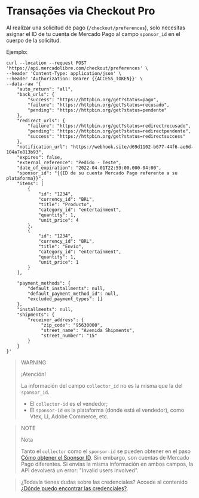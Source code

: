 # Transações via Checkout Pro

Al realizar una solicitud de pago (`/checkout/preferences`), solo necesitas asignar el ID de tu cuenta de Mercado Pago al campo `sponsor_id` en el cuerpo de la solicitud.

Ejemplo:

```curl
curl --location --request POST 'https://api.mercadolibre.com/checkout/preferences' \
--header 'Content-Type: application/json' \
--header 'Authorization: Bearer {{ACCESS_TOKEN}}' \
--data-raw '{
    "auto_return": "all",
    "back_urls": {
        "success": "https://httpbin.org/get?status=pago",
        "failure": "https://httpbin.org/get?status=recusado",
        "pending": "https://httpbin.org/get?status=pendente"
    },
    "redirect_urls": {
        "failure": "https://httpbin.org/get?status=redirectrecusado",
        "pending": "https://httpbin.org/get?status=redirectpendente",
        "success": "https://httpbin.org/get?status=redirectsuccess"
    },
    "notification_url": "https://webhook.site/d69d1102-b677-44f6-ae6d-104a7e813b93",
    "expires": false,
    "external_reference": "Pedido - Teste",
    "date_of_expiration": "2022-04-01T22:59:00.000-04:00",
    "sponsor_id": "{{ID de su cuenta Mercado Pago referente a su plataforma}}",
    "items": [
        {
            "id": "1234",
            "currency_id": "BRL",
            "title": "Producto",
            "category_id": "entertainment",
            "quantity": 1,
            "unit_price": 4
        },
        {
            "id": "1234",
            "currency_id": "BRL",
            "title": "Envío",
            "category_id": "entertainment",
            "quantity": 1,
            "unit_price": 1
        }
    ],
  
    "payment_methods": {
        "default_installments": null,
        "default_payment_method_id": null,
        "excluded_payment_types": []
    },
    "installments": null,
    "shipments": {
        "receiver_address": {
	         "zip_code": "95630000",
	         "street_name": "Avenida Shipments",
	         "street_number": "15"
        }
    }
}'
```

> WARNING
>
> ¡Atención!
>
> La información del campo `collector_id` no es la misma que la del `sponsor_id`.
> * El `collector-id` es el vendedor;
> * El `sponsor-id` es la plataforma (donde está el vendedor), como Vtex, LI, Adobe Commerce, etc.

> NOTE
>
> Nota
>
> Tanto el `collector` como el `sponsor-id` se pueden obtener en el paso [Cómo obtener el Sponsor ID](/developers/es/guides/integration-guide-for-partners/how-to-get-sponsor-id). Sin embargo, son cuentas de Mercado Pago diferentes.
Si envías la misma información en ambos campos, la API devolverá un error: "Invalid users involved".

> ¿Todavía tienes dudas sobre las credenciales? Accede al contenido [¿Dónde puedo encontrar las credenciales?](https://www.mercadopago.com.br/developers/pt/support/20214).